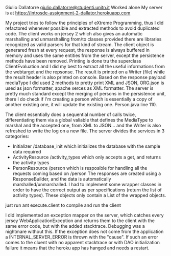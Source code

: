 Giulio Dallatorre giulio.dallatorre@studenti.unitn.it
Worked alone
My server is at https://introsde-assignment-2-dallator.herokuapp.com

My project tries to follow the principles of eXtreme Programming, thus I did refactored whenever possible and extracted methods to avoid duplicated code. 
The client works on jersey 2 which also gives an automatic marshalling and unmarshalling from/to classes provided there are libraries recognized as valid parsers for that kind of stream.
The client object is generared fresh at every request, the response is always buffered in memory and uses the same entities from the server, except the persistence methods have been removed.
Printing is done tru the superclass ClientEvaluation and I did my best to extract all the useful informations from the webtarget and the repsonse. The result is printed on a Writer (file) while the result header is also printed on console. Based on the response payload mediaType I did used 2 methods to pretty print XML and JSON, ORG.json is used as json formatter, apache xerces as XML formatter.
The server is pretty much standard except the merging of persons in the persistence unit, there I do check if I'm creating a person which is essentially a copy of another existing one, it will update the existing one. Person.java line 110.

The client essentially does a sequential number of calls twice, differentiating them via a global valiable that defines the MediaType to marshal and the accepted one, from XML to JSON... and the Writer is also refreshed to write the log on a new file.
The server divides the services in 3 categories:
- Initializer /database_init
which initializes the database with the sample data required
- ActivityResource /activity_types
which only accepts a get, and returns the activity types
- PersonResource /person
which is resposible for handling all the requests coming based on /person
The responses are created using a ResponseBuilder, and the data is automatically marshalled/unmarshalled.
I had to implement some wrapper classes in order to have the correct output as per specifications (return the list of activity types). These objects only contain a List of the wrapped objects.

just run ant execute.client to compile and run the client

I did implemented an exception mapper on the server, which catches every jersey WebApplicationException and returns them to the client with the same error code, but with the added stacktrace. Debugging was a nightmare without this. If the exception does not come from the application a INTERNAL_SERVER_ERROR is thrown with the "cause". If such an error comes to the cluent with no apparent stacktrace or with DAO initialization failure it means that the heroku app has hanged and needs a restart.
